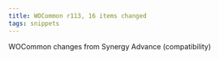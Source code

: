 ```yaml
---
title: WOCommon r113, 16 items changed
tags: snippets
---
```


WOCommon changes from Synergy Advance (compatibility)
